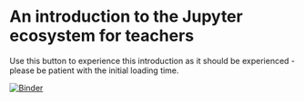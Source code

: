 # An introduction to the Jupyter ecosystem for teachers
Use this button to experience this introduction as it should be experienced - please be patient with the initial loading time.

[![Binder](https://mybinder.org/badge.svg)](https://mybinder.org/v2/gh/consideRatio/intro-to-jupyter-for-teachers/master?filepath=index.ipynb)